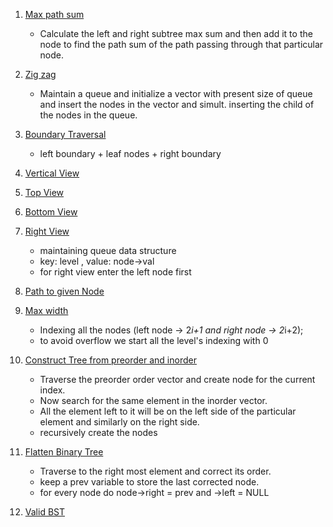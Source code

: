 1. [Max path sum](https://leetcode.com/problems/binary-tree-maximum-path-sum/submissions/)

   - Calculate the left and right subtree max sum and then add it to the node to find the path sum of the path passing through that particular node.

2. [Zig zag](https://leetcode.com/problems/binary-tree-zigzag-level-order-traversal/)

   - Maintain a queue and initialize a vector with present size of queue and insert the nodes in the vector and simult. inserting the child of the nodes in the queue.

3. [Boundary Traversal](https://www.codingninjas.com/codestudio/problems/boundary-traversal_790725?utm_source=youtube&utm_medium=affiliate&utm_campaign=Striver_Tree_Videos&leftPanelTab=1)

   - left boundary + leaf nodes + right boundary

4. [Vertical View](https://leetcode.com/problems/vertical-order-traversal-of-a-binary-tree/)

5. [Top View](https://www.codingninjas.com/codestudio/problems/top-view-of-the-tree_799401?source=youtube&campaign=Striver_Tree_Videos&utm_source=youtube&utm_medium=affiliate&utm_campaign=Striver_Tree_Videos&=1)

6. [Bottom View](https://www.codingninjas.com/codestudio/problems/bottom-view-of-binary-tree_893110?source=youtube&campaign=Striver_Tree_Videos&utm_source=youtube&utm_medium=affiliate&utm_campaign=Striver_Tree_Videos&=1)

7. [Right View](https://leetcode.com/problems/binary-tree-right-side-view/)

   - maintaining queue data structure
   - key: level , value: node->val
   - for right view enter the left node first

8. [Path to given Node](https://www.interviewbit.com/problems/path-to-given-node/)

9. [Max width](https://leetcode.com/problems/maximum-width-of-binary-tree/submissions/)

   - Indexing all the nodes (left node -> 2*i+1 and right node -> 2*i+2);
   - to avoid overflow we start all the level's indexing with 0

10. [Construct Tree from preorder and inorder](https://leetcode.com/problems/construct-binary-tree-from-preorder-and-inorder-traversal/submissions/)

    - Traverse the preorder order vector and create node for the current index.
    - Now search for the same element in the inorder vector.
    - All the element left to it will be on the left side of the particular element and similarly on the right side.
    - recursively create the nodes

11. [Flatten Binary Tree](https://leetcode.com/problems/flatten-binary-tree-to-linked-list/submissions/)

    - Traverse to the right most element and correct its order.
    - keep a prev variable to store the last corrected node.
    - for every node do node->right = prev and ->left = NULL

12. [Valid BST](https://leetcode.com/problems/validate-binary-search-tree/submissions/)
